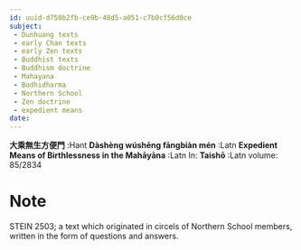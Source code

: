 ```yaml
---
id: uuid-d750b2fb-ce9b-48d5-a051-c7b0cf56d0ce
subject: 
 - Dunhuang texts
 - early Chan texts
 - early Zen texts
 - Buddhist texts
 - Buddhism doctrine
 - Mahayana
 - Bodhidharma
 - Northern School
 - Zen doctrine
 - expedient means
date: 
---
```


**大乘無生方便門** :Hant
**Dàshèng wúshēng fāngbiàn mén** :Latn
**Expedient Means of Birthlessness in the Mahāyāna** :Latn
In: 
**Taishō** :Latn
volume: 85/2834
# Note
STEIN 2503; a text which originated in circels of Northern School members, written in the form of questions and answers.